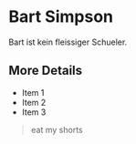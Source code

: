 # Bart Simpson #
Bart ist kein fleissiger Schueler.  
## More Details ##
* Item 1
* Item 2
* Item 3
> eat my shorts